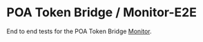 # POA Token Bridge / Monitor-E2E

End to end tests for the POA Token Bridge [Monitor](../monitor/README.md).
